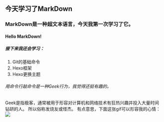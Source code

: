 ## **今天学习了MarkDown**
### MarkDown是一种超文本语言，今天我第一次学习了它。
#### Hello MarkDown!
##### 接下来我还会学习：
1. Git的基础命令
1. Hexo框架
1. Hexo更换主题
###### 用命令行敲命令是一种*Geek*行为，我觉得还挺有趣的。
Geek是指极客，通常被用于形容对计算机和网络技术有狂热兴趣并投入大量时间钻研的人。
所以俗称发烧友或怪杰。
 有点意思，下面这张gif可以形容我的心情：
 ![](https://qgt-style.oss-cn-hangzhou.aliyuncs.com/newcoursep4/g1/g1-2-2/tenor.gif)




